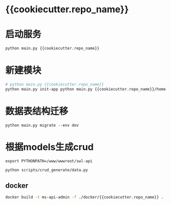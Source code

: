 # {{cookiecutter.repo_name}}

# 启动服务
```bash
python main.py {{cookiecutter.repo_name}}
```

# 新建模块
```bash
# python main.py {{cookiecutter.repo_name}}
python main.py init-app python main.py {{cookiecutter.repo_name}}/home
```

# 数据表结构迁移
```
python main.py migrate --env dev
```

# 根据models生成crud
```
export PYTHONPATH=/www/wwwroot/swl-api

python scripts/crud_generate/data.py
```

## docker 
```bash
docker build -t ms-api-admin -f ./docker/{{cookiecutter.repo_name}} .
```